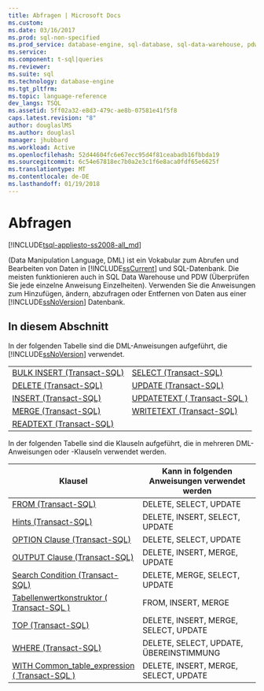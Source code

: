 ```yaml
---
title: Abfragen | Microsoft Docs
ms.custom: 
ms.date: 03/16/2017
ms.prod: sql-non-specified
ms.prod_service: database-engine, sql-database, sql-data-warehouse, pdw
ms.service: 
ms.component: t-sql|queries
ms.reviewer: 
ms.suite: sql
ms.technology: database-engine
ms.tgt_pltfrm: 
ms.topic: language-reference
dev_langs: TSQL
ms.assetid: 5ff02a32-e8d3-479c-ae8b-07581e41f5f8
caps.latest.revision: "8"
author: douglaslMS
ms.author: douglasl
manager: jhubbard
ms.workload: Active
ms.openlocfilehash: 52d44604fc6e67ecc95d4f81ceabadb16fbbda19
ms.sourcegitcommit: 6c54e67818ec7b0a2e3c1f6e8aca0fdf65e6625f
ms.translationtype: MT
ms.contentlocale: de-DE
ms.lasthandoff: 01/19/2018
---
```

# <a name="queries"></a>Abfragen
[!INCLUDE[tsql-appliesto-ss2008-all_md](../../includes/tsql-appliesto-ss2008-all-md.md)]

  (Data Manipulation Language, DML) ist ein Vokabular zum Abrufen und Bearbeiten von Daten in [!INCLUDE[ssCurrent](../../includes/sscurrent-md.md)] und SQL-Datenbank. Die meisten funktionieren auch in SQL Data Warehouse und PDW (Überprüfen Sie jede einzelne Anweisung Einzelheiten). Verwenden Sie die Anweisungen zum Hinzufügen, ändern, abzufragen oder Entfernen von Daten aus einer [!INCLUDE[ssNoVersion](../../includes/ssnoversion-md.md)] Datenbank.  
  
## <a name="in-this-section"></a>In diesem Abschnitt  
 In der folgenden Tabelle sind die DML-Anweisungen aufgeführt, die [!INCLUDE[ssNoVersion](../../includes/ssnoversion-md.md)] verwendet.  
  
|||  
|-|-|  
|[BULK INSERT &#40;Transact-SQL&#41;](../../t-sql/statements/bulk-insert-transact-sql.md)|[SELECT &#40;Transact-SQL&#41;](../../t-sql/queries/select-transact-sql.md)|  
|[DELETE &#40;Transact-SQL&#41;](../../t-sql/statements/delete-transact-sql.md)|[UPDATE &#40;Transact-SQL&#41;](../../t-sql/queries/update-transact-sql.md)|  
|[INSERT &#40;Transact-SQL&#41;](../../t-sql/statements/insert-transact-sql.md)|[UPDATETEXT &#40; Transact-SQL &#41;](../../t-sql/queries/updatetext-transact-sql.md)|  
|[MERGE &#40;Transact-SQL&#41;](../../t-sql/statements/merge-transact-sql.md)|[WRITETEXT (Transact-SQL)](../../t-sql/queries/writetext-transact-sql.md)|  
|[READTEXT &#40;Transact-SQL&#41;](../../t-sql/queries/readtext-transact-sql.md)||  
  
 In der folgenden Tabelle sind die Klauseln aufgeführt, die in mehreren DML-Anweisungen oder -Klauseln verwendet werden.  
  
|Klausel|Kann in folgenden Anweisungen verwendet werden|  
|------------|-------------------------------------|  
|[FROM &#40;Transact-SQL&#41;](../../t-sql/queries/from-transact-sql.md)|DELETE, SELECT, UPDATE|  
|[Hints &#40;Transact-SQL&#41;](../../t-sql/queries/hints-transact-sql.md)|DELETE, INSERT, SELECT, UPDATE|  
|[OPTION Clause &#40;Transact-SQL&#41;](../../t-sql/queries/option-clause-transact-sql.md)|DELETE, SELECT, UPDATE|  
|[OUTPUT Clause &#40;Transact-SQL&#41;](../../t-sql/queries/output-clause-transact-sql.md)|DELETE, INSERT, MERGE, UPDATE|  
|[Search Condition &#40;Transact-SQL&#41;](../../t-sql/queries/search-condition-transact-sql.md)|DELETE, MERGE, SELECT, UPDATE|  
|[Tabellenwertkonstruktor &#40; Transact-SQL &#41;](../../t-sql/queries/table-value-constructor-transact-sql.md)|FROM, INSERT, MERGE|  
|[TOP &#40;Transact-SQL&#41;](../../t-sql/queries/top-transact-sql.md)|DELETE, INSERT, MERGE, SELECT, UPDATE|  
|[WHERE &#40;Transact-SQL&#41;](../../t-sql/queries/where-transact-sql.md)|DELETE, SELECT, UPDATE, ÜBEREINSTIMMUNG|  
|[WITH Common_table_expression &#40; Transact-SQL &#41;](../../t-sql/queries/with-common-table-expression-transact-sql.md)|DELETE, INSERT, MERGE, SELECT, UPDATE|  
  
  
